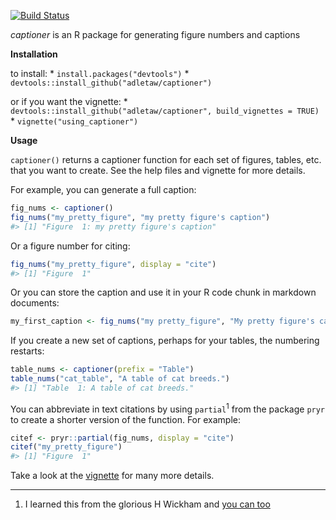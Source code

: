 <!-- README.md is generated from README.Rmd. Please edit that file -->
[![Build Status](https://travis-ci.org/adletaw/captioner.png?branch=master)](https://travis-ci.org/adletaw/captioner)

*captioner* is an R package for generating figure numbers and captions

**Installation**

to install: \* `install.packages("devtools")` \* `devtools::install_github("adletaw/captioner")`

or if you want the vignette: \* `devtools::install_github("adletaw/captioner", build_vignettes = TRUE)` \* `vignette("using_captioner")`

**Usage**

`captioner()` returns a captioner function for each set of figures, tables, etc. that you want to create. See the help files and vignette for more details.

For example, you can generate a full caption:

``` r
fig_nums <- captioner()
fig_nums("my_pretty_figure", "my pretty figure's caption")
#> [1] "Figure  1: my pretty figure's caption"
```

Or a figure number for citing:

``` r
fig_nums("my_pretty_figure", display = "cite")
#> [1] "Figure  1"
```

Or you can store the caption and use it in your R code chunk in markdown documents:

``` r
my_first_caption <- fig_nums("my pretty_figure", "My pretty figure's caption.")
```

If you create a new set of captions, perhaps for your tables, the numbering restarts:

``` r
table_nums <- captioner(prefix = "Table")
table_nums("cat_table", "A table of cat breeds.")
#> [1] "Table  1: A table of cat breeds."
```

You can abbreviate in text citations by using `partial`<sup>1</sup> from the package `pryr` to create a shorter version of the function. For example:

``` r
citef <- pryr::partial(fig_nums, display = "cite")
citef("my_pretty_figure")
#> [1] "Figure  1"
```

Take a look at the [vignette](https://github.com/adletaw/captioner/tree/master/vignettes/using_captioner.Rmd) for many more details.

------------------------------------------------------------------------

1.  I learned this from the glorious H Wickham and [you can too](http://adv-r.had.co.nz/)
